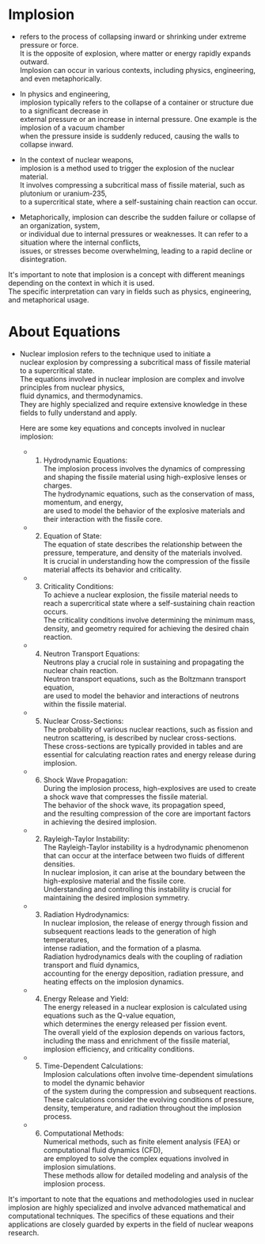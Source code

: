 # Implosion
- refers to the process of collapsing inward or shrinking under extreme pressure or force.  
   It is the opposite of explosion, where matter or energy rapidly expands outward.  
    Implosion can occur in various contexts, including physics, engineering, and even metaphorically.  

- In physics and engineering,  
   implosion typically refers to the collapse of a container or structure due to a significant decrease in  
    external pressure or an increase in internal pressure. One example is the implosion of a vacuum chamber  
     when the pressure inside is suddenly reduced, causing the walls to collapse inward.  

- In the context of nuclear weapons,  
   implosion is a method used to trigger the explosion of the nuclear material.  
    It involves compressing a subcritical mass of fissile material, such as plutonium or uranium-235,  
     to a supercritical state, where a self-sustaining chain reaction can occur.  

- Metaphorically, implosion can describe the sudden failure or collapse of an organization, system,  
   or individual due to internal pressures or weaknesses. It can refer to a situation where the internal conflicts,  
    issues, or stresses become overwhelming, leading to a rapid decline or disintegration.  

It's important to note that implosion is a concept with different meanings depending on the context in which it is used.  
 The specific interpretation can vary in fields such as physics, engineering, and metaphorical usage.  

# About Equations

- Nuclear implosion refers to the technique used to initiate a  
   nuclear explosion by compressing a subcritical mass of fissile material to a supercritical state.  
    The equations involved in nuclear implosion are complex and involve principles from nuclear physics,  
     fluid dynamics, and thermodynamics.  
      They are highly specialized and require extensive knowledge in these fields to fully understand and apply.  
  
     Here are some key equations and concepts involved in nuclear implosion:
  
     - 1. Hydrodynamic Equations:  
          The implosion process involves the dynamics of compressing and shaping the fissile material using high-explosive lenses or charges.  
           The hydrodynamic equations, such as the conservation of mass, momentum, and energy,  
            are used to model the behavior of the explosive materials and their interaction with the fissile core.  
  
     - 2. Equation of State:  
           The equation of state describes the relationship between the pressure, temperature, and density of the materials involved.  
            It is crucial in understanding how the compression of the fissile material affects its behavior and criticality.  
  
     - 3. Criticality Conditions:  
           To achieve a nuclear explosion, the fissile material needs to reach a supercritical state where a self-sustaining chain reaction occurs.  
            The criticality conditions involve determining the minimum mass, density, and geometry required for achieving the desired chain reaction.  
  
     - 4. Neutron Transport Equations:  
           Neutrons play a crucial role in sustaining and propagating the nuclear chain reaction.  
            Neutron transport equations, such as the Boltzmann transport equation,  
             are used to model the behavior and interactions of neutrons within the fissile material.  
  
     - 5. Nuclear Cross-Sections:  
           The probability of various nuclear reactions, such as fission and neutron scattering, is described by nuclear cross-sections.  
            These cross-sections are typically provided in tables and are essential for calculating reaction rates and energy release during implosion.  

     - 6. Shock Wave Propagation:  
           During the implosion process, high-explosives are used to create a shock wave that compresses the fissile material.  
            The behavior of the shock wave, its propagation speed,  
             and the resulting compression of the core are important factors in achieving the desired implosion.  
  
     - 2. Rayleigh-Taylor Instability:  
           The Rayleigh-Taylor instability is a hydrodynamic phenomenon that can occur at the interface between two fluids of different densities.    
            In nuclear implosion, it can arise at the boundary between the high-explosive material and the fissile core.  
             Understanding and controlling this instability is crucial for maintaining the desired implosion symmetry.  
  
     - 3. Radiation Hydrodynamics:  
           In nuclear implosion, the release of energy through fission and subsequent reactions leads to the generation of high temperatures,  
            intense radiation, and the formation of a plasma.  
             Radiation hydrodynamics deals with the coupling of radiation transport and fluid dynamics,  
              accounting for the energy deposition, radiation pressure, and heating effects on the implosion dynamics.  
    
     - 4. Energy Release and Yield:  
           The energy released in a nuclear explosion is calculated using equations such as the Q-value equation,  
            which determines the energy released per fission event.  
             The overall yield of the explosion depends on various factors, including the mass and enrichment of the fissile material,  
              implosion efficiency, and criticality conditions.  
  
     - 5. Time-Dependent Calculations:  
           Implosion calculations often involve time-dependent simulations to model the dynamic behavior  
            of the system during the compression and subsequent reactions.  
             These calculations consider the evolving conditions of pressure, density, temperature, and radiation throughout the implosion process.  
  
     - 6. Computational Methods:  
           Numerical methods, such as finite element analysis (FEA) or computational fluid dynamics (CFD),  
            are employed to solve the complex equations involved in implosion simulations.  
             These methods allow for detailed modeling and analysis of the implosion process.  
  
It's important to note that the equations and methodologies used in nuclear implosion are highly specialized and involve advanced mathematical and computational techniques. The specifics of these equations and their applications are closely guarded by experts in the field of nuclear weapons research.
